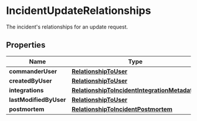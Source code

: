 

# IncidentUpdateRelationships

The incident's relationships for an update request.

## Properties

Name | Type | Description | Notes
------------ | ------------- | ------------- | -------------
**commanderUser** | [**RelationshipToUser**](RelationshipToUser.md) |  |  [optional]
**createdByUser** | [**RelationshipToUser**](RelationshipToUser.md) |  |  [optional]
**integrations** | [**RelationshipToIncidentIntegrationMetadatas**](RelationshipToIncidentIntegrationMetadatas.md) |  |  [optional]
**lastModifiedByUser** | [**RelationshipToUser**](RelationshipToUser.md) |  |  [optional]
**postmortem** | [**RelationshipToIncidentPostmortem**](RelationshipToIncidentPostmortem.md) |  |  [optional]



